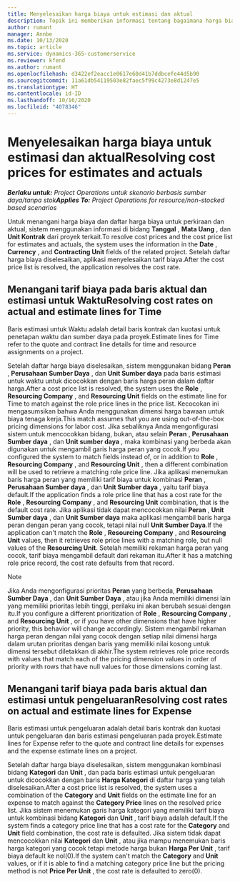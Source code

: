 ```yaml
---
title: Menyelesaikan harga biaya untuk estimasi dan aktual
description: Topik ini memberikan informasi tentang bagaimana harga biaya untuk estimasi dan aktual diselesaikan.
author: rumant
manager: Annbe
ms.date: 10/13/2020
ms.topic: article
ms.service: dynamics-365-customerservice
ms.reviewer: kfend
ms.author: rumant
ms.openlocfilehash: d3422ef2eacc1e0617e60d41b7ddbcefe44d5b90
ms.sourcegitcommit: 11a61db54119503e82faec5f99c4273e8d1247e5
ms.translationtype: HT
ms.contentlocale: id-ID
ms.lasthandoff: 10/16/2020
ms.locfileid: "4078346"
---
```

# <a name="resolving-cost-prices-for-estimates-and-actuals"></a><span data-ttu-id="fd7ba-103">Menyelesaikan harga biaya untuk estimasi dan aktual</span><span class="sxs-lookup"><span data-stu-id="fd7ba-103">Resolving cost prices for estimates and actuals</span></span>

<span data-ttu-id="fd7ba-104">_**Berlaku untuk:** Project Operations untuk skenario berbasis sumber daya/tanpa stok_</span><span class="sxs-lookup"><span data-stu-id="fd7ba-104">_**Applies To:** Project Operations for resource/non-stocked based scenarios_</span></span>

<span data-ttu-id="fd7ba-105">Untuk menangani harga biaya dan daftar harga biaya untuk perkiraan dan aktual, sistem menggunakan informasi di bidang **Tanggal** , **Mata Uang** , dan **Unit Kontrak** dari proyek terkait.</span><span class="sxs-lookup"><span data-stu-id="fd7ba-105">To resolve cost prices and the cost price list for estimates and actuals, the system uses the information in the **Date** , **Currency** , and **Contracting Unit** fields of the related project.</span></span> <span data-ttu-id="fd7ba-106">Setelah daftar harga biaya diselesaikan, aplikasi menyelesaikan tarif biaya.</span><span class="sxs-lookup"><span data-stu-id="fd7ba-106">After the cost price list is resolved, the application resolves the cost rate.</span></span>

## <a name="resolving-cost-rates-on-actual-and-estimate-lines-for-time"></a><span data-ttu-id="fd7ba-107">Menangani tarif biaya pada baris aktual dan estimasi untuk Waktu</span><span class="sxs-lookup"><span data-stu-id="fd7ba-107">Resolving cost rates on actual and estimate lines for Time</span></span>

<span data-ttu-id="fd7ba-108">Baris estimasi untuk Waktu adalah detail baris kontrak dan kuotasi untuk penetapan waktu dan sumber daya pada proyek.</span><span class="sxs-lookup"><span data-stu-id="fd7ba-108">Estimate lines for Time refer to the quote and contract line details for time and resource assignments on a project.</span></span>

<span data-ttu-id="fd7ba-109">Setelah daftar harga biaya diselesaikan, sistem menggunakan bidang **Peran** , **Perusahaan Sumber Daya** , dan **Unit Sumber daya** pada baris estimasi untuk waktu untuk dicocokkan dengan baris harga peran dalam daftar harga.</span><span class="sxs-lookup"><span data-stu-id="fd7ba-109">After a cost price list is resolved, the system uses the **Role** , **Resourcing Company** , and **Resourcing Unit** fields on the estimate line for Time to match against the role price lines in the price list.</span></span> <span data-ttu-id="fd7ba-110">Kecocokan ini mengasumsikan bahwa Anda menggunakan dimensi harga bawaan untuk biaya tenaga kerja.</span><span class="sxs-lookup"><span data-stu-id="fd7ba-110">This match assumes that you are using out-of-the-box pricing dimensions for labor cost.</span></span> <span data-ttu-id="fd7ba-111">Jika sebaliknya Anda mengonfigurasi sistem untuk mencocokkan bidang, bukan, atau selain **Peran** , **Perusahaan Sumber daya** , dan **Unit sumber daya** , maka kombinasi yang berbeda akan digunakan untuk mengambil garis harga peran yang cocok.</span><span class="sxs-lookup"><span data-stu-id="fd7ba-111">If you configured the system to match fields instead of, or in addition to **Role** , **Resourcing Company** , and **Resourcing Unit** , then a different combination will be used to retrieve a matching role price line.</span></span> <span data-ttu-id="fd7ba-112">Jika aplikasi menemukan baris harga peran yang memiliki tarif biaya untuk kombinasi **Peran** , **Perusahaan Sumber daya** , dan **Unit Sumber daya** , yaitu tarif biaya default.</span><span class="sxs-lookup"><span data-stu-id="fd7ba-112">If the application finds a role price line that has a cost rate for the **Role** , **Resourcing Company** , and **Resourcing Unit** combination, that is the default cost rate.</span></span> <span data-ttu-id="fd7ba-113">Jika aplikasi tidak dapat mencocokkan nilai **Peran** , **Unit Sumber daya** , dan **Unit Sumber daya** maka aplikasi mengambil baris harga peran dengan peran yang cocok, tetapi nilai null **Unit Sumber Daya**.</span><span class="sxs-lookup"><span data-stu-id="fd7ba-113">If the application can't match the **Role** , **Resourcing Company** , and **Resourcing Unit** values, then it retrieves role price lines with a matching role, but null values of the **Resourcing Unit**.</span></span> <span data-ttu-id="fd7ba-114">Setelah memiliki rekaman harga peran yang cocok, tarif biaya mengambil default dari rekaman itu.</span><span class="sxs-lookup"><span data-stu-id="fd7ba-114">After it has a matching role price record, the cost rate defaults from that record.</span></span> 

> [!NOTE]
> <span data-ttu-id="fd7ba-115">Jika Anda mengonfigurasi prioritas **Peran** yang berbeda, **Perusahaan Sumber Daya** , dan **Unit Sumber Daya** , atau jika Anda memiliki dimensi lain yang memiliki prioritas lebih tinggi, perilaku ini akan berubah sesuai dengan itu.</span><span class="sxs-lookup"><span data-stu-id="fd7ba-115">If you configure a different prioritization of **Role** , **Resourcing Company** , and **Resourcing Unit** , or if you have other dimensions that have higher priority, this behavior will change accordingly.</span></span> <span data-ttu-id="fd7ba-116">Sistem mengambil rekaman harga peran dengan nilai yang cocok dengan setiap nilai dimensi harga dalam urutan prioritas dengan baris yang memiliki nilai kosong untuk dimensi tersebut diletakkan di akhir.</span><span class="sxs-lookup"><span data-stu-id="fd7ba-116">The system retrieves role price records with values that match each of the pricing dimension values in order of priority with rows that have null values for those dimensions coming last.</span></span>

## <a name="resolving-cost-rates-on-actual-and-estimate-lines-for-expense"></a><span data-ttu-id="fd7ba-117">Menangani tarif biaya pada baris aktual dan estimasi untuk pengeluaran</span><span class="sxs-lookup"><span data-stu-id="fd7ba-117">Resolving cost rates on actual and estimate lines for Expense</span></span>

<span data-ttu-id="fd7ba-118">Baris estimasi untuk pengeluaran adalah detail baris kontrak dan kuotasi untuk pengeluaran dan baris estimasi pengeluaran pada proyek.</span><span class="sxs-lookup"><span data-stu-id="fd7ba-118">Estimate lines for Expense refer to the quote and contract line details for expenses and the expense estimate lines on a project.</span></span>

<span data-ttu-id="fd7ba-119">Setelah daftar harga biaya diselesaikan, sistem menggunakan kombinasi bidang **Kategori** dan **Unit** , dan pada baris estimasi untuk pengeluaran untuk dicocokkan dengan baris **Harga Kategori** di daftar harga yang telah diselesaikan.</span><span class="sxs-lookup"><span data-stu-id="fd7ba-119">After a cost price list is resolved, the system uses a combination of the **Category** and **Unit** fields on the estimate line for an expense to match against the **Category Price** lines on the resolved price list.</span></span> <span data-ttu-id="fd7ba-120">Jika sistem menemukan garis harga kategori yang memiliki tarif biaya untuk kombinasi bidang **Kategori** dan **Unit** , tarif biaya adalah default.</span><span class="sxs-lookup"><span data-stu-id="fd7ba-120">If the system finds a category price line that has a cost rate for the **Category** and **Unit** field combination, the cost rate is defaulted.</span></span> <span data-ttu-id="fd7ba-121">Jika sistem tidak dapat mencocokkan nilai **Kategori** dan **Unit** , atau jika mampu menemukan baris harga kategori yang cocok tetapi metode harga bukan **Harga Per Unit** , tarif biaya default ke nol(0).</span><span class="sxs-lookup"><span data-stu-id="fd7ba-121">If the system can't match the **Category** and **Unit** values, or if it is able to find a matching category price line but the pricing method is not **Price Per Unit** , the cost rate is defaulted to zero(0).</span></span>

